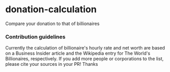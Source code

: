 # donation-calculation

Compare your donation to that of billionaires

### Contribution guidelines
Currently the calculation of billionaire's hourly rate and net worth are based on a Business Insider article and the Wikipedia entry for The World's Billionaires, respectively. If you add more people or corporations to the list, please cite your sources in your PR! Thanks 
